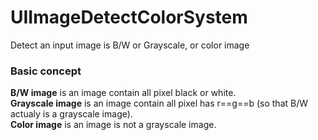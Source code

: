 # UIImageDetectColorSystem
Detect an input image is B/W or Grayscale, or color image

### Basic concept  
**B/W image** is an image contain all pixel black or white.  
**Grayscale image** is an image contain all pixel has r==g==b (so that B/W actualy is a grayscale image).  
**Color image** is an image is not a grayscale image.  
